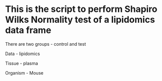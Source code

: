 # This is the script to perform Shapiro Wilks Normality test of a lipidomics data frame

There are two groups - control and test 

Data - lipidomics 

Tissue - plasma

Organism - Mouse
